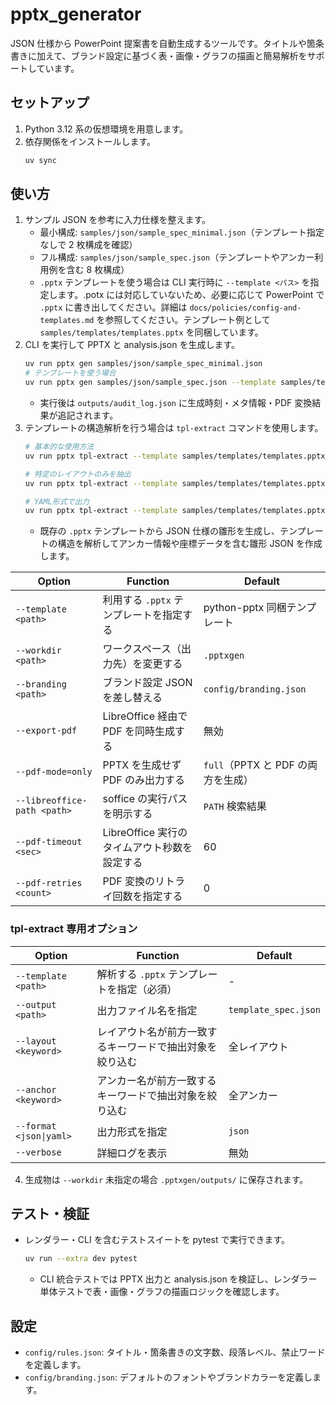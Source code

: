 # pptx_generator

JSON 仕様から PowerPoint 提案書を自動生成するツールです。タイトルや箇条書きに加えて、ブランド設定に基づく表・画像・グラフの描画と簡易解析をサポートしています。

## セットアップ
1. Python 3.12 系の仮想環境を用意します。
2. 依存関係をインストールします。
   ```bash
   uv sync
   ```

## 使い方
1. サンプル JSON を参考に入力仕様を整えます。
   - 最小構成: `samples/json/sample_spec_minimal.json`（テンプレート指定なしで 2 枚構成を確認）
   - フル構成: `samples/json/sample_spec.json`（テンプレートやアンカー利用例を含む 8 枚構成）
   - `.pptx` テンプレートを使う場合は CLI 実行時に `--template <パス>` を指定します。.potx には対応していないため、必要に応じて PowerPoint で `.pptx` に書き出してください。詳細は `docs/policies/config-and-templates.md` を参照してください。テンプレート例として `samples/templates/templates.pptx` を同梱しています。
2. CLI を実行して PPTX と analysis.json を生成します。
   ```bash
   uv run pptx gen samples/json/sample_spec_minimal.json
   # テンプレートを使う場合
   uv run pptx gen samples/json/sample_spec.json --template samples/templates/templates.pptx
   ```
   - 実行後は `outputs/audit_log.json` に生成時刻・メタ情報・PDF 変換結果が追記されます。
3. テンプレートの構造解析を行う場合は `tpl-extract` コマンドを使用します。
   ```bash
   # 基本的な使用方法
   uv run pptx tpl-extract --template samples/templates/templates.pptx
   
   # 特定のレイアウトのみを抽出
   uv run pptx tpl-extract --template samples/templates/templates.pptx --layout "タイトルスライド"
   
   # YAML形式で出力
   uv run pptx tpl-extract --template samples/templates/templates.pptx --format yaml
   ```
   - 既存の `.pptx` テンプレートから JSON 仕様の雛形を生成し、テンプレートの構造を解析してアンカー情報や座標データを含む雛形 JSON を作成します。

| Option | Function | Default |
| --- | --- | --- |
| `--template <path>` | 利用する `.pptx` テンプレートを指定する | python-pptx 同梱テンプレート |
| `--workdir <path>` | ワークスペース（出力先）を変更する | `.pptxgen` |
| `--branding <path>` | ブランド設定 JSON を差し替える | `config/branding.json` |
| `--export-pdf` | LibreOffice 経由で PDF を同時生成する | 無効 |
| `--pdf-mode=only` | PPTX を生成せず PDF のみ出力する | `full`（PPTX と PDF の両方を生成） |
| `--libreoffice-path <path>` | soffice の実行パスを明示する | `PATH` 検索結果 |
| `--pdf-timeout <sec>` | LibreOffice 実行のタイムアウト秒数を設定する | 60 |
| `--pdf-retries <count>` | PDF 変換のリトライ回数を指定する | 0 |

### tpl-extract 専用オプション

| Option | Function | Default |
| --- | --- | --- |
| `--template <path>` | 解析する `.pptx` テンプレートを指定（必須） | - |
| `--output <path>` | 出力ファイル名を指定 | `template_spec.json` |
| `--layout <keyword>` | レイアウト名が前方一致するキーワードで抽出対象を絞り込む | 全レイアウト |
| `--anchor <keyword>` | アンカー名が前方一致するキーワードで抽出対象を絞り込む | 全アンカー |
| `--format <json\|yaml>` | 出力形式を指定 | `json` |
| `--verbose` | 詳細ログを表示 | 無効 |

4. 生成物は `--workdir` 未指定の場合 `.pptxgen/outputs/` に保存されます。

## テスト・検証
- レンダラー・CLI を含むテストスイートを pytest で実行できます。
  ```bash
  uv run --extra dev pytest
  ```
  - CLI 統合テストでは PPTX 出力と analysis.json を検証し、レンダラー単体テストで表・画像・グラフの描画ロジックを確認します。

## 設定
- `config/rules.json`: タイトル・箇条書きの文字数、段落レベル、禁止ワードを定義します。
- `config/branding.json`: デフォルトのフォントやブランドカラーを定義します。
